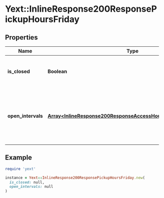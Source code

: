 # Yext::InlineResponse200ResponsePickupHoursFriday

## Properties

| Name | Type | Description | Notes |
| ---- | ---- | ----------- | ----- |
| **is_closed** | **Boolean** | Indicates if the pickup hours are \&quot;closed\&quot; on Friday.  Filtering Type: &#x60;boolean&#x60; | [optional] |
| **open_intervals** | [**Array&lt;InlineResponse200ResponseAccessHoursFridayOpenIntervals&gt;**](InlineResponse200ResponseAccessHoursFridayOpenIntervals.md) | Contains the time intervals for which the Entity is open for pickup on Friday. Note that if isClosed is set to true, \&quot;openIntervals\&quot; cannot be provided in an update.  Filtering Type: &#x60;list of object&#x60; | [optional] |

## Example

```ruby
require 'yext'

instance = Yext::InlineResponse200ResponsePickupHoursFriday.new(
  is_closed: null,
  open_intervals: null
)
```

